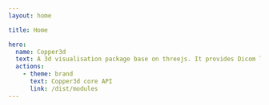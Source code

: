 ```yaml
---
layout: home

title: Home

hero:
  name: Copper3d
  text: A 3d visualisation package base on threejs. It provides Dicom loader, Nrrd Segmentation Tools, GltfExport, Create vtk animation functions.
  actions:
    - theme: brand
      text: Copper3d core API
      link: /dist/modules
---
```

